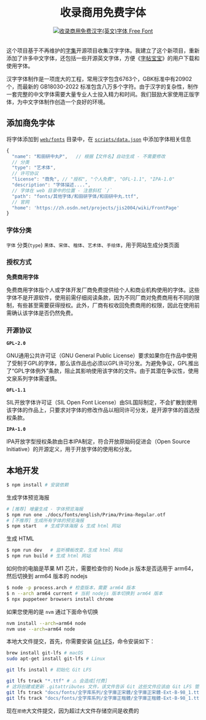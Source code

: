 <div align="center">
	<br />
	<br />
  <h1>收录商用免费字体</h1>
  <a href="https://wangchujiang.com/free-font/">
	  <img src="https://github.com/user-attachments/assets/e050dbf1-464c-44ac-89a8-eaf21490200c" alt="收录商用免费汉字(英文)字体 Free Font">
  </a>
	<br />
	<br />
</div>

这个项目基于不再维护的[字集](https://github.com/wordshub/free-font)开源项目收集汉字字体。我建立了这个新项目，重新添加了许多中文字体，还包括一些开源英文字体，方便《[字帖宝宝](https://github.com/jaywcjlove/copybook-generator)》的用户下载和使用字体。

汉字字体制作是一项庞大的工程，常用汉字包含6763个，GBK标准中有20902个，而最新的 GB18030-2022 标准包含八万多个字符。由于汉字的复杂性，制作一套完整的中文字体需要大量专业人士投入精力和时间。我们鼓励大家使用正版字体，为中文字体制作创造一个良好的环境。

## 添加商免字体

将字体添加到 [`web/fonts`](./web/fonts/) 目录中，在 [`scripts/data.json`](./scripts/data.json) 中添加字体相关信息

```js
{
  "name": "和田研中丸P",   // 根据【文件名】自动生成 - 不需要修改
  // 分类
  "type": "艺术体",
  // 许可协议
  "license": "商免", // "授权", "个人免费", "OFL-1.1", "IPA-1.0"
  "description": "字体描述....",
  // 字体在 web 目录中的位置 - 注意斜杠 `/`
  "path": "fonts/其他字体/和田研字体/和田研中丸.ttf",
  // 官网
  "home": 'https://zh.osdn.net/projects/jis2004/wiki/FrontPage'
}
```

### 字体分类

`字体` 分类(`type`) `黑体`、`宋体`、`楷体`、`艺术体`、`手绘体`，用于网站生成分类页面

### 授权方式

**免费商用字体**

免费商用字体指个人或字体开发厂商免费提供给个人和商业机构使用的字体。这些字体不是开源软件，使用前需仔细阅读条款，因为不同厂商对免费商用有不同的限制，有些甚至需要获得授权。此外，厂商有权收回免费商用的权限，因此在使用前需确认该字体是否仍然免费。

### 开源协议

**`GPL-2.0`**

GNU通用公共许可证（GNU General Public License）要求如果你在作品中使用了受制于GPL的字体，那么该作品也必须以GPL许可分发。为避免争议，GPL推出了“GPL字体例外”条款，阻止其影响使用该字体的文件。由于其潜在争议性，使用文泉系列字体需谨慎。

**`OFL-1.1`**

SIL开放字体许可证（SIL Open Font License）由SIL国际制定，不会扩散到使用该字体的作品上，只要求对字体的修改作品以相同许可分发，是开源字体的首选授权条款。

**`IPA-1.0`**

IPA开放字型授权条款由日本IPA制定，符合开放原始码促进会（Open Source Initiative）的开源定义，用于开放字体的使用和分发。

## 本地开发

```sh
$ npm install # 安装依赖
```

生成字体预览海报

```sh
# [推荐] 增量生成 - 字体预览海报
$ npm run one ./docs/fonts/english/Prima/Prima-Regular.otf
# [不推荐] 生成所有字体的预览海报
$ npm start   # 生成字体海报 & 生成 html 网站
```

生成 HTML

```sh
$ npm run dev   # 监听模板改变，生成 html 网站
$ npm run build # 生成 html 网站
```

如何你的电脑是苹果 M1 芯片，需要检查你的 Node.js 版本是否适用于 arm64，然后切换到 arm64 版本的 nodejs

```sh
$ node -p process.arch # 检查版本，需要 arm64 版本
$ n --arch arm64 current # 当前 nodejs 版本切换到 arm64 版本
$ npx puppeteer browsers install chrome
```

如果您使用的是 `nvm` 通过下面命令切换

```sh
nvm install --arch=arm64 node
nvm use --arch=arm64 node
```

本地大文件提交，首先，你需要安装 [Git LFS](https://git-lfs.com/)，命令安装如下：

```sh
brew install git-lfs # macOS
sudo apt-get install git-lfs # Linux

git lfs install # 初始化 Git LFS

git lfs track "*.ttf" # ⚠️ 会造成[付费]
# 这将创建或更新 .gitattributes 文件，该文件告诉 Git 这些文件应该由 Git LFS 管理
git lfs track "docs/fonts/全字库系列/全字庫正宋體/全字庫正宋體-Ext-B-98_1.ttf"
git lfs track "docs/fonts/全字库系列/全字庫正楷體/全字庫正楷體-Ext-B-98_1.ttf"
```

现在`拒绝`大文件提交，因为超过大文件存储空间是收费的